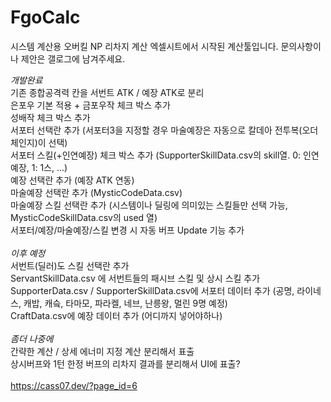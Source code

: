 # FgoCalc

시스템 계산용 오버킬 NP 리차지 계산 엑셀시트에서 시작된 계산툴입니다.
문의사항이나 제안은 갤로그에 남겨주세요.<br>


*개발완료*<br>
기존 종합공격력 칸을 서번트 ATK / 예장 ATK로 분리<br>
은포우 기본 적용 + 금포우작 체크 박스 추가<br>
성배작 체크 박스 추가<br>
서포터 선택란 추가 (서포터3을 지정할 경우 마술예장은 자동으로 칼데아 전투복(오더체인지)이 선택)<br>
서포터 스킬(+인연예장) 체크 박스 추가 (SupporterSkillData.csv의 skill열. 0: 인연예장, 1: 1스, ...)<br>
예장 선택란 추가 (예장 ATK 연동)<br>
마술예장 선택란 추가 (MysticCodeData.csv)<br>
마술예장 스킬 선택란 추가 (시스템이나 딜링에 의미있는 스킬들만 선택 가능, MysticCodeSkillData.csv의 used 열)<br>
서포터/예장/마술예장/스킬 변경 시 자동 버프 Update 기능 추가<br>
<br>
*이후 예정*<br>
서번트(딜러)도 스킬 선택란 추가<br>
ServantSkillData.csv 에 서번트들의 패시브 스킬 및 상시 스킬 추가<br>
SupporterData.csv / SupporterSkillData.csv에 서포터 데이터 추가 (공명, 라이네스, 캐밥, 캐슼, 타마모, 파라켈, 네브, 난릉왕, 멀린 9명 예정)<br>
CraftData.csv에 예장 데이터 추가 (어디까지 넣어야하나)<br>
<br>
*좀더 나중에*<br>
간략한 계산 / 상세 에너미 지정 계산 분리해서 표출<br>
상시버프와 1턴 한정 버프의 리차지 결과를 분리해서 UI에 표출?<br>
<br>
https://cass07.dev/?page_id=6<br>
